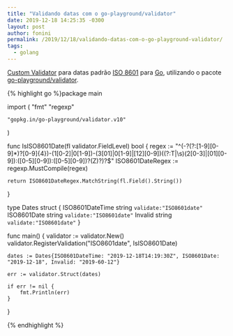 ```yaml
---
title: "Validando datas com o go-playground/validator"
date: 2019-12-18 14:25:35 -0300
layout: post
author: fonini
permalink: /2019/12/18/validando-datas-com-o-go-playground-validator/
tags: 
  - golang
---
```


[Custom Validator](https://godoc.org/github.com/go-playground/validator#hdr-Custom_Validation_Functions) para datas padrão [ISO 8601](https://pt.wikipedia.org/wiki/ISO_8601) para [Go](https://golang.org/), utilizando o pacote [go-playground/validator](https://github.com/go-playground/validator).

{% highlight go %}package main

import (
	"fmt"
	"regexp"

	"gopkg.in/go-playground/validator.v10"
)

func IsISO8601Date(fl validator.FieldLevel) bool {
	regex := "^(-?(?:[1-9][0-9]*)?[0-9]{4})-(1[0-2]|0[1-9])-(3[01]|0[1-9]|[12][0-9])((?:T|\\s)(2[0-3]|[01][0-9]):([0-5][0-9]):([0-5][0-9])?(Z)?)?$"
	ISO8601DateRegex := regexp.MustCompile(regex)

	return ISO8601DateRegex.MatchString(fl.Field().String())
}

type Dates struct {
	ISO8601DateTime string `validate:"ISO8601date"`
	ISO8601Date     string `validate:"ISO8601date"`
	Invalid         string `validate:"ISO8601date"`
}

func main() {
	validator := validator.New()
	validator.RegisterValidation("ISO8601date", IsISO8601Date)

	dates := Dates{ISO8601DateTime: "2019-12-18T14:19:30Z", ISO8601Date: "2019-12-18", Invalid: "2019-60-12"}

	err := validator.Struct(dates)

	if err != nil {
		fmt.Println(err)
	}
}

{% endhighlight %}